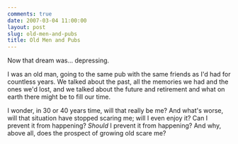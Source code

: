 ```yaml
---
comments: true
date: 2007-03-04 11:00:00
layout: post
slug: old-men-and-pubs
title: Old Men and Pubs
---
```


Now that dream was... depressing.  

I was an old man, going to the same pub with the same friends as I'd had for countless years.  We talked about the past, all the memories we had and the ones we'd lost, and we talked about the future and retirement and what on earth there might be to fill our time.  

I wonder, in 30 or 40 years time, will that really be me?  And what's worse, will that situation have stopped scaring me; will I even enjoy it?  Can I prevent it from happening?  *Should* I prevent it from happening?  And why, above all, does the prospect of growing old scare me?
